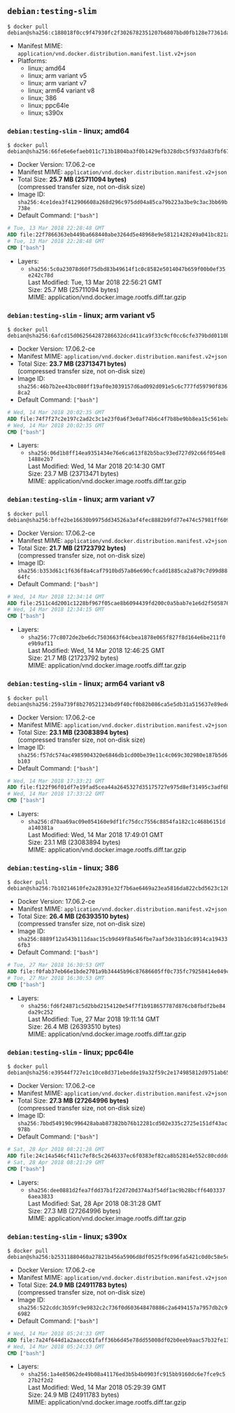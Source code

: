 ## `debian:testing-slim`

```console
$ docker pull debian@sha256:c188018f0cc9f47930fc2f3026782351207b6807bbd0fb128e77361daee10b48
```

-	Manifest MIME: `application/vnd.docker.distribution.manifest.list.v2+json`
-	Platforms:
	-	linux; amd64
	-	linux; arm variant v5
	-	linux; arm variant v7
	-	linux; arm64 variant v8
	-	linux; 386
	-	linux; ppc64le
	-	linux; s390x

### `debian:testing-slim` - linux; amd64

```console
$ docker pull debian@sha256:66fe6e6efaeb011c713b1804ba3f0b1429efb328dbc5f937da83fbf6727a57e9
```

-	Docker Version: 17.06.2-ce
-	Manifest MIME: `application/vnd.docker.distribution.manifest.v2+json`
-	Total Size: **25.7 MB (25711094 bytes)**  
	(compressed transfer size, not on-disk size)
-	Image ID: `sha256:4ce1dea3f412906608a268d296c975dd04a85ca79b223a3be9c3ac3bb69b738e`
-	Default Command: `["bash"]`

```dockerfile
# Tue, 13 Mar 2018 22:28:48 GMT
ADD file:22f7866363eb449ba668440abe3264d5e48968e9e58121428249a041bc821ae6 in / 
# Tue, 13 Mar 2018 22:28:48 GMT
CMD ["bash"]
```

-	Layers:
	-	`sha256:5c0a23078d60f75dbd83b49614f1c0c8582e5014047b659f00b0ef35e242c78d`  
		Last Modified: Tue, 13 Mar 2018 22:56:21 GMT  
		Size: 25.7 MB (25711094 bytes)  
		MIME: application/vnd.docker.image.rootfs.diff.tar.gzip

### `debian:testing-slim` - linux; arm variant v5

```console
$ docker pull debian@sha256:6afcd15d062564287286632dcd411ca9f33c9cf0cc6cfe379bdd0110bc1e9989
```

-	Docker Version: 17.06.2-ce
-	Manifest MIME: `application/vnd.docker.distribution.manifest.v2+json`
-	Total Size: **23.7 MB (23713471 bytes)**  
	(compressed transfer size, not on-disk size)
-	Image ID: `sha256:46b7b2ee43bc080ff19af0e3039157d6ad092d091e5c6c777fd59790f8368ca2`
-	Default Command: `["bash"]`

```dockerfile
# Wed, 14 Mar 2018 20:02:35 GMT
ADD file:74f7f27c2e197c2ad2c3c1e23f0a6f3e0af74b6c4f7b8be9bb8ea15c561eba97 in / 
# Wed, 14 Mar 2018 20:02:35 GMT
CMD ["bash"]
```

-	Layers:
	-	`sha256:06d1b8ff14ea9351434e76e6ca613f82b5bac93ed727d92c66f054e81488e2b7`  
		Last Modified: Wed, 14 Mar 2018 20:14:30 GMT  
		Size: 23.7 MB (23713471 bytes)  
		MIME: application/vnd.docker.image.rootfs.diff.tar.gzip

### `debian:testing-slim` - linux; arm variant v7

```console
$ docker pull debian@sha256:bffe2be16630b9975dd34526a3af4fec8882b9fd77e474c57981ff60954fa33b
```

-	Docker Version: 17.06.2-ce
-	Manifest MIME: `application/vnd.docker.distribution.manifest.v2+json`
-	Total Size: **21.7 MB (21723792 bytes)**  
	(compressed transfer size, not on-disk size)
-	Image ID: `sha256:b353d61c1f636f8a4caf7910bd57a86e690cfcadd1885ca2a879c7d99d8864fc`
-	Default Command: `["bash"]`

```dockerfile
# Wed, 14 Mar 2018 12:34:14 GMT
ADD file:2511c4d2001c1228bf967f05cae8b6094439fd200c0a5bab7e1e6d2f505876c1 in / 
# Wed, 14 Mar 2018 12:34:15 GMT
CMD ["bash"]
```

-	Layers:
	-	`sha256:77c8072de2be6dc7503663f64cbea1878e065f827f8d164e6be211f0e9b9af11`  
		Last Modified: Wed, 14 Mar 2018 12:46:25 GMT  
		Size: 21.7 MB (21723792 bytes)  
		MIME: application/vnd.docker.image.rootfs.diff.tar.gzip

### `debian:testing-slim` - linux; arm64 variant v8

```console
$ docker pull debian@sha256:259a739f8b270521234bd9f40cf0b82b086ca5e5db31a515637e89ede4da8e28
```

-	Docker Version: 17.06.2-ce
-	Manifest MIME: `application/vnd.docker.distribution.manifest.v2+json`
-	Total Size: **23.1 MB (23083894 bytes)**  
	(compressed transfer size, not on-disk size)
-	Image ID: `sha256:f57dc574ac4985904320e6846db1cd00be39e11c4c069c302980e187b5d6b103`
-	Default Command: `["bash"]`

```dockerfile
# Wed, 14 Mar 2018 17:33:21 GMT
ADD file:f122f96f01df7e19fad5cea44a2645327d35175727e975d8ef31495c3adf6b1f in / 
# Wed, 14 Mar 2018 17:33:22 GMT
CMD ["bash"]
```

-	Layers:
	-	`sha256:d70aa69ac09e054160e9df1fc75dcc7556c8854fa182c1c468b6151da140381a`  
		Last Modified: Wed, 14 Mar 2018 17:49:01 GMT  
		Size: 23.1 MB (23083894 bytes)  
		MIME: application/vnd.docker.image.rootfs.diff.tar.gzip

### `debian:testing-slim` - linux; 386

```console
$ docker pull debian@sha256:7b10214610fe2a28391e32f7b6ae6469a23ea5816da822cbd5623c126c6f7e1f
```

-	Docker Version: 17.06.2-ce
-	Manifest MIME: `application/vnd.docker.distribution.manifest.v2+json`
-	Total Size: **26.4 MB (26393510 bytes)**  
	(compressed transfer size, not on-disk size)
-	Image ID: `sha256:8889f12a543b111daac15cb9d49f8a546fbe7aaf3de31b1dc8914ca194336fb3`
-	Default Command: `["bash"]`

```dockerfile
# Tue, 27 Mar 2018 16:30:53 GMT
ADD file:f0fab37eb66e1bde2701a9b34445b96c87686605ff0c735fc79258414e049c64 in / 
# Tue, 27 Mar 2018 16:30:53 GMT
CMD ["bash"]
```

-	Layers:
	-	`sha256:fd6f24871c5d2bbd2154120e54f7f1b918657787d876cb8fbdf2be84da29c252`  
		Last Modified: Tue, 27 Mar 2018 19:11:14 GMT  
		Size: 26.4 MB (26393510 bytes)  
		MIME: application/vnd.docker.image.rootfs.diff.tar.gzip

### `debian:testing-slim` - linux; ppc64le

```console
$ docker pull debian@sha256:e39544f727e1c10ce8d371ebedde19a32f59c2e174985812d9751ab65c242a80
```

-	Docker Version: 17.06.2-ce
-	Manifest MIME: `application/vnd.docker.distribution.manifest.v2+json`
-	Total Size: **27.3 MB (27264996 bytes)**  
	(compressed transfer size, not on-disk size)
-	Image ID: `sha256:7bbd549190c996428abab87382bb76b12281cd502e335c2725e151df43ac978b`
-	Default Command: `["bash"]`

```dockerfile
# Sat, 28 Apr 2018 08:21:28 GMT
ADD file:24c14a546cf411c7ef8c5c2646337ec6f0383ef82ca8b52814e552c80cdddd0d in / 
# Sat, 28 Apr 2018 08:21:29 GMT
CMD ["bash"]
```

-	Layers:
	-	`sha256:dee0881d2fea7fdd37b1f22d720d374a3f54df1ac9b28bcff64033376aea3833`  
		Last Modified: Sat, 28 Apr 2018 08:31:28 GMT  
		Size: 27.3 MB (27264996 bytes)  
		MIME: application/vnd.docker.image.rootfs.diff.tar.gzip

### `debian:testing-slim` - linux; s390x

```console
$ docker pull debian@sha256:b25311880460a27821b456a5906d8df0525f9c096fa5421c0d0c58e5c13a8e28
```

-	Docker Version: 17.06.2-ce
-	Manifest MIME: `application/vnd.docker.distribution.manifest.v2+json`
-	Total Size: **24.9 MB (24911783 bytes)**  
	(compressed transfer size, not on-disk size)
-	Image ID: `sha256:522cddc3b59fc9e9832c2c736f0d603648470886c2a6494157a7957db2c96982`
-	Default Command: `["bash"]`

```dockerfile
# Wed, 14 Mar 2018 05:24:33 GMT
ADD file:7a24f644d1a2aaccc61faff36b6d45e78dd55008df02b0eeb9aac57b32fe13f5 in / 
# Wed, 14 Mar 2018 05:24:33 GMT
CMD ["bash"]
```

-	Layers:
	-	`sha256:1a4e85062de49b08a41176ed3b5b4b0903fc915bb9160dc6e7fce9c527b2f2d2`  
		Last Modified: Wed, 14 Mar 2018 05:29:39 GMT  
		Size: 24.9 MB (24911783 bytes)  
		MIME: application/vnd.docker.image.rootfs.diff.tar.gzip

